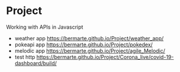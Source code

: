 # Project
Working with APIs in Javascript
- weather app https://bermarte.github.io/Project/weather_app/
- pokeapi app https://bermarte.github.io/Project/pokedex/
- melodic app https://bermarte.github.io/Project/agile_Melodic/
- test http https://bermarte.github.io/Project/Corona_live/covid-19-dashboard/build/

